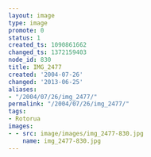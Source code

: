```yaml
---
layout: image
type: image
promote: 0
status: 1
created_ts: 1090861662
changed_ts: 1372159403
node_id: 830
title: IMG_2477
created: '2004-07-26'
changed: '2013-06-25'
aliases:
- "/2004/07/26/img_2477/"
permalink: "/2004/07/26/img_2477/"
tags:
- Rotorua
images:
- - src: image/images/img_2477-830.jpg
    name: img_2477-830.jpg
---
```


